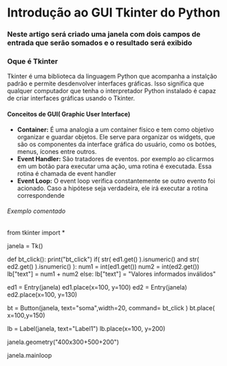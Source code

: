 <h1>Introdução ao GUI Tkinter do Python</h1>
<h3>Neste artigo será criado uma janela com dois campos de entrada que serão somados e o
resultado será exibido </h3>
<h3>Oque é Tkinter</h3>
<p>Tkinter é uma biblioteca da linguagem Python que acompanha a instalção padrão e permite desdenvolver interfaces gráficas. Isso significa que qualquer computador que tenha o interpretador Python instalado é capaz de criar interfaces gráficas usando o Tkinter.</p>
<h4>Conceitos de GUI( Graphic User Interface)</h4>
<ul>
	<li><strong>Container:</strong> É uma analogia a um container físico e tem como objetivo
	organizar e guardar objetos. Ele serve para organizar os widgets, que são os componentes da
	 interface gráfica do usuário, como os botões, menus, ícones entre outros. </li>
	 <li><strong>Event Handler:</strong> São tratadores de eventos. por exemplo ao clicarmos em um botão
	 para executar uma ação, uma rotina é executada. Essa rotina é chamada de event handler</li>
	 <li><strong>Event Loop:</strong> O event loop verifica constantemente se outro evento foi acionado. 
	 Caso a hipótese seja verdadeira, ele irá executar a rotina correspondende</li>
</ul>

<h6>Exemplo comentado</h6>
from tkinter import *

janela = Tk()

def bt_click():
    print("bt_click")
    if( str( ed1.get() ).isnumeric() and str( ed2.get() ).isnumeric()  ):
        num1 = int(ed1.get())
        num2 = int(ed2.get())
        lb["text"] = num1 + num2
    else:
        lb["text"] = "Valores informados inválidos"

ed1 = Entry(janela)
ed1.place(x=100, y=100)
ed2 = Entry(janela)
ed2.place(x=100, y=130)

bt = Button(janela, text="soma",width=20, command= bt_click )
bt.place( x=100,y=150)

lb = Label(janela, text="Label1")
lb.place(x=100, y=200)


janela.geometry("400x300+500+200")

janela.mainloop

